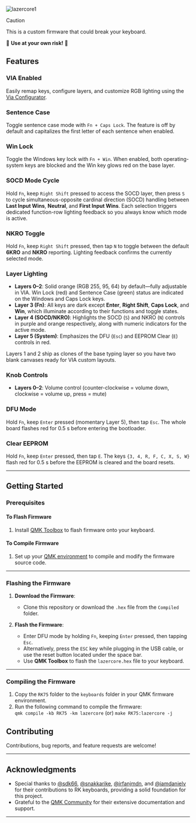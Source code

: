 ![lazercore1](https://github.com/user-attachments/assets/e7b6cfb6-69a9-4dbc-b367-30854e5d35ae)
> [!CAUTION]
> This is a custom firmware that could break your keyboard.
>
> 🛑 **Use at your own risk!** 🛑

## Features  

### VIA Enabled  
Easily remap keys, configure layers, and customize RGB lighting using the [Via Configurator](https://usevia.app/).  

### Sentence Case
Toggle sentence case mode with `Fn + Caps Lock`. The feature is off by default and capitalizes the first letter of each sentence when enabled.

### Win Lock
Toggle the Windows key lock with `Fn + Win`. When enabled, both operating-system keys are blocked and the Win key glows red on the base layer.

### SOCD Mode Cycle
Hold `Fn`, keep `Right Shift` pressed to access the SOCD layer, then press `S` to cycle simultaneous-opposite cardinal direction (SOCD) handling between **Last Input Wins**, **Neutral**, and **First Input Wins**. Each selection triggers dedicated function-row lighting feedback so you always know which mode is active.

### NKRO Toggle
Hold `Fn`, keep `Right Shift` pressed, then tap `N` to toggle between the default **6KRO** and **NKRO** reporting. Lighting feedback confirms the currently selected mode.

### Layer Lighting
- **Layers 0–2**: Solid orange (RGB 255, 95, 64) by default—fully adjustable in VIA. Win Lock (red) and Sentence Case (green) status are indicated on the Windows and Caps Lock keys.
- **Layer 3 (Fn)**: All keys are dark except **Enter**, **Right Shift**, **Caps Lock**, and **Win**, which illuminate according to their functions and toggle states.
- **Layer 4 (SOCD/NKRO)**: Highlights the SOCD (`S`) and NKRO (`N`) controls in purple and orange respectively, along with numeric indicators for the active mode.
- **Layer 5 (System)**: Emphasizes the DFU (`Esc`) and EEPROM Clear (`E`) controls in red.

Layers 1 and 2 ship as clones of the base typing layer so you have two blank canvases ready for VIA custom layouts.

### Knob Controls
- **Layers 0–2**: Volume control (counter-clockwise = volume down, clockwise = volume up, press = mute)

### DFU Mode
Hold `Fn`, keep `Enter` pressed (momentary Layer 5), then tap `Esc`. The whole board flashes red for 0.5 s before entering the bootloader.

### Clear EEPROM
Hold `Fn`, keep `Enter` pressed, then tap `E`. The keys `{3, 4, R, F, C, X, S, W}` flash red for 0.5 s before the EEPROM is cleared and the board resets.

---

## Getting Started  

### Prerequisites  

#### To Flash Firmware  
1. Install [QMK Toolbox](https://github.com/qmk/qmk_toolbox) to flash firmware onto your keyboard.  

#### To Compile Firmware  
1. Set up your [QMK environment](https://docs.qmk.fm/newbs_getting_started) to compile and modify the firmware source code.  

---

### Flashing the Firmware  

1. **Download the Firmware**:  
   - Clone this repository or download the `.hex` file from the `Compiled` folder.  

2. **Flash the Firmware**:  
    - Enter DFU mode by holding `Fn`, keeping `Enter` pressed, then tapping `Esc`.
    - Alternatively, press the `ESC` key while plugging in the USB cable, or use the reset button located under the space bar.
   - Use **QMK Toolbox** to flash the `lazercore.hex` file to your keyboard.  
   
---

### Compiling the Firmware  

1. Copy the `RK75` folder to the `keyboards` folder in your QMK firmware environment.  
2. Run the following command to compile the firmware:  
     ``` qmk compile -kb RK75 -km lazercore ``` (or) ```make RK75:lazercore -j``` 

## Contributing  

Contributions, bug reports, and feature requests are welcome!  

---

## Acknowledgments  
- Special thanks to [@sdk66](https://github.com/sdk66), [@snakkarike](https://github.com/snakkarike), [@irfanjmdn](https://github.com/irfanjmdn), and [@iamdanielv](https://github.com/iamdanielv) for their contributions to RK keyboards, providing a solid foundation for this project.
- Grateful to the [QMK Community](https://qmk.fm/) for their extensive documentation and support.  
---  
